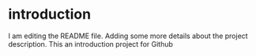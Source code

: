 # introduction
I am editing the README file. Adding some more details about the project description.
This an introduction project for Github 
